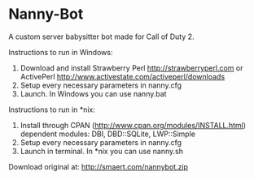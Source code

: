 # Nanny-Bot

A custom server babysitter bot made for Call of Duty 2.

Instructions to run in Windows:
1. Download and install Strawberry Perl http://strawberryperl.com or ActivePerl http://www.activestate.com/activeperl/downloads
2. Setup every necessary parameters in nanny.cfg
3. Launch. In Windows you can use nanny.bat

Instructions to run in *nix:
1. Install through CPAN (http://www.cpan.org/modules/INSTALL.html) dependent modules: DBI, DBD::SQLite, LWP::Simple
2. Setup every necessary parameters in nanny.cfg
3. Launch in terminal. In *nix you can use nanny.sh


Download original at: http://smaert.com/nannybot.zip
